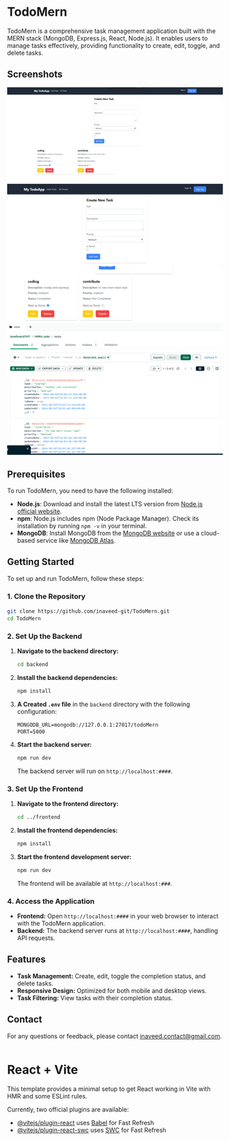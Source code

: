 # TodoMern

TodoMern is a comprehensive task management application built with the MERN stack (MongoDB, Express.js, React, Node.js). It enables users to manage tasks effectively, providing functionality to create, edit, toggle, and delete tasks.

## Screenshots

![Screenshot img](src/assets/tmain.PNG)
![Screenshot img](src/assets/t1.PNG)
![Screenshot img](src/assets/t2.PNG)
![Screenshot img](src/assets/t3.PNG)

## Prerequisites

To run TodoMern, you need to have the following installed:

- **Node.js**: Download and install the latest LTS version from [Node.js official website](https://nodejs.org/).
- **npm**: Node.js includes npm (Node Package Manager). Check its installation by running `npm -v` in your terminal.
- **MongoDB**: Install MongoDB from the [MongoDB website](https://www.mongodb.com/try/download/community) or use a cloud-based service like [MongoDB Atlas](https://www.mongodb.com/cloud/atlas).

## Getting Started

To set up and run TodoMern, follow these steps:

### 1. Clone the Repository

```bash
git clone https://github.com/inaveed-git/TodoMern.git
cd TodoMern
```

### 2. Set Up the Backend

1. **Navigate to the backend directory:**

   ```bash
   cd backend
   ```

2. **Install the backend dependencies:**

   ```bash
   npm install
   ```

3. **A Created `.env` file** in the `backend` directory with the following configuration:

   ```env
   MONGODB_URL=mongodb://127.0.0.1:27017/todoMern
   PORT=5000

   ```

4. **Start the backend server:**

   ```bash
   npm run dev
   ```

   The backend server will run on `http://localhost:####`.

### 3. Set Up the Frontend

1. **Navigate to the frontend directory:**

   ```bash
   cd ../frontend
   ```

2. **Install the frontend dependencies:**

   ```bash
   npm install
   ```

3. **Start the frontend development server:**

   ```bash
   npm run dev
   ```

   The frontend will be available at `http://localhost:###`.

### 4. Access the Application

- **Frontend:** Open `http://localhost:####` in your web browser to interact with the TodoMern application.
- **Backend:** The backend server runs at `http://localhost:####`, handling API requests.

## Features

- **Task Management:** Create, edit, toggle the completion status, and delete tasks.
- **Responsive Design:** Optimized for both mobile and desktop views.
- **Task Filtering:** View tasks with their completion status.

## Contact

For any questions or feedback, please contact [inaveed.contact@gmail.com](mailto:your-email@example.com).

```

```

# React + Vite

This template provides a minimal setup to get React working in Vite with HMR and some ESLint rules.

Currently, two official plugins are available:

- [@vitejs/plugin-react](https://github.com/vitejs/vite-plugin-react/blob/main/packages/plugin-react/README.md) uses [Babel](https://babeljs.io/) for Fast Refresh
- [@vitejs/plugin-react-swc](https://github.com/vitejs/vite-plugin-react-swc) uses [SWC](https://swc.rs/) for Fast Refresh
